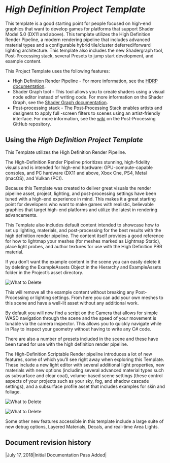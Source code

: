 # _High Definition Project Template_ #

This template is a good starting point for people focused on high-end graphics that want to develop games for platforms that support Shader Model 5.0 (DX11 and above). 
This template utilizes the High Definition Render Pipeline, a modern rendering pipeline that includes advanced material types and a configurable hybrid tile/cluster deferred/forward lighting architecture.
This template also includes the new Shadergraph tool, Post-Processing stack, several Presets to jump start development, and example content. 

This Project Template uses the following features:

* High Definition Render Pipeline - For more information, see the [HDRP documentation](https://docs.unity3d.com/Packages/com.unity.render-pipelines.high-definition@latest/index.html).
* Shader Graph tool - This tool allows you to create shaders using a visual node editor instead of writing code. For more information on the Shader Graph, see the [Shader Graph documentation](https://docs.unity3d.com/Packages/com.unity.shadergraph@latest/index.html).
* Post-processing stack - The Post-Processing Stack enables artists and designers to apply full -screen filters to scenes using an artist-friendly interface. For more information, see the <a href="https://github.com/Unity-Technologies/PostProcessing/wiki">wiki</a>  on the Post-Processing GitHub repository.

## Using the _High Definition Project Template_ ##

This Template utilizes the High Definition Render Pipeline.

The High-Definition Render Pipeline prioritizes stunning, high-fidelity visuals and is intended for high-end hardware: GPU-compute-capable consoles, and PC hardware (DX11 and above, Xbox One, PS4, Metal (macOS), 
and Vulkan (PC)).

Because this Template was created to deliver great visuals the render pipeline asset, project, lighting, and post-processing settings have been tuned with a high-end experience in mind. This makes it a great starting point 
for developers who want to make games with realistic, believable graphics that target high-end platforms and utilize the latest in rendering advancements.

This Template also includes default content intended to showcase how to set up lighting, materials, and post-processing for the best results with the high definition render pipeline. The content itself provides a good reference for how to lightmap your meshes 
(for meshes marked as Lightmap Static), place light probes, and author textures for use with the High Definition PBR material.

If you don’t want the example content in the scene you can easily delete it by deleting the ExampleAssets Object in the Hierarchy and ExampleAssets folder in the Project’s asset directory.

![What to Delete](images/what_to_delete.png)

This will remove all the example content without breaking any Post-Processing or lighting settings. From here you can add your own meshes to this scene and have a well-lit asset without any additional work.

By default you will now find a script on the Camera that allows for simple WASD navigation through the scene and the speed of your movement is tunable via the camera inspector. 
This allows you to quickly navigate while in Play to inspect your geometry without having to write any C# code.

There are also a number of presets included in the scene and these have been tuned for use with the high definition render pipeline. 

The High-Definition Scriptable Render pipeline introduces a lot of new features, some of which you’ll see right away when exploring this Template. These include a new light editor with several additional light properties, 
new materials with new options (including several advanced material types such as subsurface and clear coat), volume-based scene settings (these control aspects of your projects such as your sky, fog, 
and shadow cascade settings), and a subsurface profile asset that includes examples for skin and foliage.

![What to Delete](images/volumesettings.png)

![What to Delete](images/SSSsettings.png)

Some other new features accessible in this template include a large suite of new debug options, Layered Materials, Decals, and real-time Area Lights.

## Document revision history
|July 17, 2018|Initial Documentation Pass Added|
